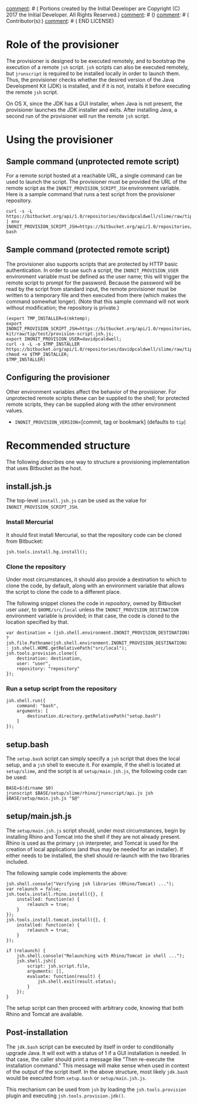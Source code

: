 [comment]: # (	LICENSE)
[comment]: # (	This Source Code Form is subject to the terms of the Mozilla Public License, v. 2.0. If a copy of the MPL was not)
[comment]: # (	distributed with this file, You can obtain one at http://mozilla.org/MPL/2.0/.)
[comment]: # ()
[comment]: # ()
[comment]: # (	The Original Code is the jsh JavaScript/Java shell.)
[comment]: # ()
[comment]: # (	The Initial Developer of the Original Code is David P. Caldwell <david@davidpcaldwell.com>.)
[comment]: # (	Portions created by the Initial Developer are Copyright (C) 2017 the Initial Developer. All Rights Reserved.)
[comment]: # ()
[comment]: # (	Contributor(s):)
[comment]: # (	END LICENSE)

#	Role of the provisioner

The provisioner is designed to be executed remotely, and to bootstrap the execution of a remote `jsh` script. `jsh` scripts can also
be executed remotely, but `jrunscript` is required to be installed locally in order to launch them. Thus, the provisioner checks
whether the desired version of the Java Development Kit (JDK) is installed, and if it is not, installs it before executing the
remote `jsh` script.

On OS X, since the JDK has a GUI installer, when Java is not present, the provisioner launches the JDK installer and exits. After
installing Java, a second run of the provisioner will run the remote `jsh` script.

#	Using the provisioner

##	Sample command (unprotected remote script)

For a remote script hosted at a reachable URL, a single command can be used to launch the script. The provisioner must be provided
the URL of the remote script as the `INONIT_PROVISION_SCRIPT_JSH` environment variable. Here is a sample command that runs a test
script from the provisioner repository.

	curl -s -L https://bitbucket.org/api/1.0/repositories/davidpcaldwell/slime/raw/tip/jsh/tools/provision/remote.bash | env  INONIT_PROVISION_SCRIPT_JSH=https://bitbucket.org/api/1.0/repositories/davidpcaldwell/slime/raw/tip/jsh/tools/provision/test/application.jsh.js bash

##	Sample command (protected remote script)

The provisioner also supports scripts that are protected by HTTP basic authentication. In order to use such a script, the
`INONIT_PROVISION_USER` environment variable must be defined as the user name; this will trigger the remote script to prompt for
the password. Because the password will be read by the script from standard input, the remote provisioner must be written to
a temporary file and then executed from there (which makes the command somewhat longer). (Note that this sample command will not
work without modification; the repository is private.)

	(export TMP_INSTALLER=$(mktemp);
	export INONIT_PROVISION_SCRIPT_JSH=https://bitbucket.org/api/1.0/repositories/davidpcaldwell/slime-kit/raw/tip/test/provision-script.jsh.js;
	export INONIT_PROVISION_USER=davidpcaldwell;
	curl -s -L -o $TMP_INSTALLER https://bitbucket.org/api/1.0/repositories/davidpcaldwell/slime/raw/tip/jsh/tools/provision/remote.bash;
	chmod +x $TMP_INSTALLER;
	$TMP_INSTALLER)

##	Configuring the provisioner

Other environment variables affect the behavior of the provisioner. For unprotected remote scripts these can be supplied to the
shell; for protected remote scripts, they can be supplied along with the other environment values.

*	`INONIT_PROVISION_VERSION`=[commit, tag or bookmark] (defaults to `tip`)

#	Recommended structure

The following describes one way to structure a provisioning implementation that uses Bitbucket as the host.

##	install.jsh.js

The top-level `install.jsh.js` can be used as the value for `INONIT_PROVISION_SCRIPT_JSH`.

###	Install Mercurial

It should first install Mercurial, so that the repository code can be cloned from Bitbucket:

```
jsh.tools.install.hg.install();
```

###	Clone the repository

Under most circumstances, it should also provide a destination to which to clone the code, by default, along with an environment
variable that allows the script to clone the code to a different place.

The following snippet clones the code in *repository*, owned by Bitbucket user *user*, to `$HOME/src/local` unless the
`INONIT_PROVISION_DESTINATION` environment variable is provided; in that case, the code is cloned to the location specified by that.

```
var destination = (jsh.shell.environment.INONIT_PROVISION_DESTINATION) ? jsh.file.Pathname(jsh.shell.environment.INONIT_PROVISION_DESTINATION) : jsh.shell.HOME.getRelativePath("src/local");
jsh.tools.provision.clone({
	destination: destination,
	user: "user",
	repository: "repository"
});
```

###	Run a setup script from the repository

```
jsh.shell.run({
	command: "bash",
	arguments: [
		destination.directory.getRelativePath("setup.bash")
	]
});
```

##	setup.bash

The `setup.bash` script can simply specify a `jsh` script that does the local setup, and a `jsh` shell to execute it. For example,
if the shell is located at `setup/slime`, and the script is at `setup/main.jsh.js`, the following code can be used:

```
BASE=$(dirname $0)
jrunscript $BASE/setup/slime/rhino/jrunscript/api.js jsh $BASE/setup/main.jsh.js "$@"
```

##	setup/main.jsh.js

The `setup/main.jsh.js` script should, under most circumstances, begin by installing Rhino and Tomcat into the shell if they are not
already present. Rhino is used as the primary `jsh` interpreter, and Tomcat is used for the creation of local applications (and
thus may be needed for an installer). If either needs to be installed, the shell should re-launch with the two libraries included.

The following sample code implements the above:

```
jsh.shell.console("Verifying jsh libraries (Rhino/Tomcat) ...");
var relaunch = false;
jsh.tools.install.rhino.install({}, {
	installed: function(e) {
		relaunch = true;
	}
});
jsh.tools.install.tomcat.install({}, {
	installed: function(e) {
		relaunch = true;
	}
});

if (relaunch) {
	jsh.shell.console("Relaunching with Rhino/Tomcat in shell ...");
	jsh.shell.jsh({
		script: jsh.script.file,
		arguments: [],
		evaluate: function(result) {
			jsh.shell.exit(result.status);
		}
	});
}
```

The setup script can then proceed with arbitrary code, knowing that both Rhino and Tomcat are available.

##	Post-installation

The `jdk.bash` script can be executed by itself in order to conditionally upgrade Java. It will exit with a status of 1 if a GUI
installation is needed. In that case, the caller should print a message like "Then re-execute the installation command." This
message will make sense when used in context of the output of the script itself. In the above structure, most likely `jdk.bash`
would be executed from `setup.bash` or `setup/main.jsh.js`.

This mechanism can be used from `jsh` by loading the `jsh.tools.provision` plugin and executing `jsh.tools.provision.jdk()`.
